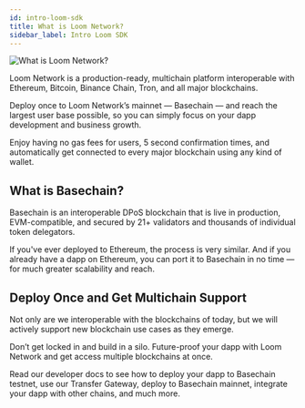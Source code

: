 ```yaml
---
id: intro-loom-sdk
title: What is Loom Network?
sidebar_label: Intro Loom SDK
---
```


![What is Loom Network?](/developers/img/what-is-loom.png)

Loom Network is a production-ready, multichain platform interoperable with Ethereum, Bitcoin, Binance Chain, Tron, and all major blockchains.

Deploy once to Loom Network’s mainnet — Basechain — and reach the largest user base possible, so you can simply focus on your dapp development and business growth.

Enjoy having no gas fees for users, 5 second confirmation times, and automatically get connected to every major blockchain using any kind of wallet.

## What is Basechain?

Basechain is an interoperable DPoS blockchain that is live in production, EVM-compatible, and secured by 21+ validators and thousands of individual token delegators.

If you've ever deployed to Ethereum, the process is very similar. And if you already have a dapp on Ethereum, you can port it to Basechain in no time — for much greater scalability and reach.

## Deploy Once and Get Multichain Support

Not only are we interoperable with the blockchains of today, but we will actively support new blockchain use cases as they emerge.

Don’t get locked in and build in a silo. Future-proof your dapp with Loom Network and get access multiple blockchains at once.

Read our developer docs to see how to deploy your dapp to Basechain testnet, use our Transfer Gateway, deploy to Basechain mainnet, integrate your dapp with other chains, and much more.

